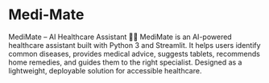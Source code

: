 # Medi-Mate
MediMate – AI Healthcare Assistant 🏥🤖 MediMate is an AI-powered healthcare assistant built with Python 3 and Streamlit. It helps users identify common diseases, provides medical advice, suggests tablets, recommends home remedies, and guides them to the right specialist. Designed as a lightweight, deployable solution for accessible healthcare.
